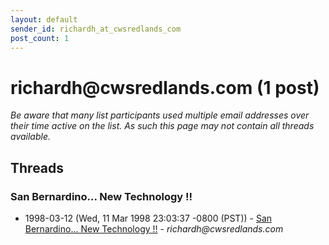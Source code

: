 ```yaml
---
layout: default
sender_id: richardh_at_cwsredlands_com
post_count: 1
---
```


# richardh<span>@</span>cwsredlands.com (1 post)

_Be aware that many list participants used multiple email addresses over their time active on the list. As such this page may not contain all threads available._

## Threads

### San Bernardino... New Technology !!
+ 1998-03-12 (Wed, 11 Mar 1998 23:03:37 -0800 (PST)) - [San Bernardino... New Technology !!](/archive/1998/03/7ce3f7eac2fb490f575d91b56b166a3b99baf322f49b9bf53d8f1a09febe05db) - _richardh@cwsredlands.com_

